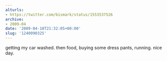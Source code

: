 ```yaml
---
alturls:
- https://twitter.com/bismark/status/1553537526
archive:
- 2009-04
date: '2009-04-18T21:32:05+00:00'
slug: '1240090325'
---
```


getting my car washed. then food, buying some dress pants, running. nice day.

